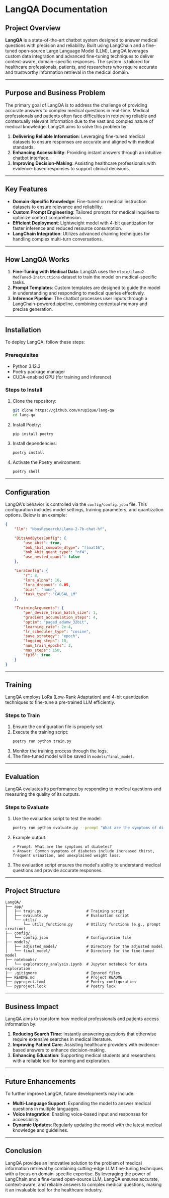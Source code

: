 # LangQA Documentation

## Project Overview
**LangQA** is a state-of-the-art chatbot system designed to answer medical questions with precision and reliability. Built using LangChain and a fine-tuned open-source Large Language Model (LLM), LangQA leverages custom data integration and advanced fine-tuning techniques to deliver context-aware, domain-specific responses. The system is tailored for healthcare professionals, patients, and researchers who require accurate and trustworthy information retrieval in the medical domain.

---

## Purpose and Business Problem
The primary goal of LangQA is to address the challenge of providing accurate answers to complex medical questions in real-time. Medical professionals and patients often face difficulties in retrieving reliable and contextually relevant information due to the vast and complex nature of medical knowledge. LangQA aims to solve this problem by:

1. **Delivering Reliable Information**: Leveraging fine-tuned medical datasets to ensure responses are accurate and aligned with medical standards.
2. **Enhancing Accessibility**: Providing instant answers through an intuitive chatbot interface.
3. **Improving Decision-Making**: Assisting healthcare professionals with evidence-based responses to support clinical decisions.

---

## Key Features
- **Domain-Specific Knowledge**: Fine-tuned on medical instruction datasets to ensure relevance and reliability.
- **Custom Prompt Engineering**: Tailored prompts for medical inquiries to optimize context comprehension.
- **Efficient Deployment**: Lightweight model with 4-bit quantization for faster inference and reduced resource consumption.
- **LangChain Integration**: Utilizes advanced chaining techniques for handling complex multi-turn conversations.

---

## How LangQA Works
1. **Fine-Tuning with Medical Data**: LangQA uses the `nlpie/Llama2-MedTuned-Instructions` dataset to train the model on medical-specific tasks.
2. **Prompt Templates**: Custom templates are designed to guide the model in understanding and responding to medical queries effectively.
3. **Inference Pipeline**: The chatbot processes user inputs through a LangChain-powered pipeline, combining contextual memory and precise generation.

---

## Installation
To deploy LangQA, follow these steps:

### Prerequisites
- Python 3.12.3
- Poetry package manager
- CUDA-enabled GPU (for training and inference)

### Steps to Install
1. Clone the repository:
   ```bash
   git clone https://github.com/Krupique/lang-qa
   cd lang-qa
   ```
2. Install Poetry:
   ```bash
   pip install poetry
   ```
3. Install dependencies:
   ```bash
   poetry install
   ```
4. Activate the Poetry environment:
   ```bash
   poetry shell
   ```

---

## Configuration
LangQA's behavior is controlled via the `config/config.json` file. This configuration includes model settings, training parameters, and quantization options. Below is an example:

```json
{
    "llm": "NousResearch/Llama-2-7b-chat-hf",

    "BitsAndBytesConfig": {
        "use_4bit": true,
        "bnb_4bit_compute_dtype": "float16",
        "bnb_4bit_quant_type": "nf4",
        "use_nested_quant": false
    },

    "LoraConfig": {
        "r": 8,
        "lora_alpha": 16,
        "lora_dropout": 0.05,
        "bias": "none",
        "task_type": "CAUSAL_LM"
    },

    "TrainingArguments": {
        "per_device_train_batch_size": 1,
        "gradient_accumulation_steps": 4,
        "optim": "paged_adamw_32bit",
        "learning_rate": 2e-4,
        "lr_scheduler_type": "cosine",
        "save_strategy": "epoch",
        "logging_steps": 10,
        "num_train_epochs": 3,
        "max_steps": 150,
        "fp16": true
    }
}
```

---

## Training
LangQA employs LoRa (Low-Rank Adaptation) and 4-bit quantization techniques to fine-tune a pre-trained LLM efficiently.

### Steps to Train
1. Ensure the configuration file is properly set.
2. Execute the training script:
   ```bash
   poetry run python train.py
   ```
3. Monitor the training process through the logs.
4. The fine-tuned model will be saved in `models/final_model`.

---

## Evaluation
LangQA evaluates its performance by responding to medical questions and measuring the quality of its outputs.

### Steps to Evaluate
1. Use the evaluation script to test the model:
   ```bash
   poetry run python evaluate.py --prompt "What are the symptoms of diabetes?"
   ```
2. Example output:
   ```
   > Prompt: What are the symptoms of diabetes?
   > Answer: Common symptoms of diabetes include increased thirst, frequent urination, and unexplained weight loss.
   ```
3. The evaluation script ensures the model's ability to understand medical questions and provide accurate responses.

---

## Project Structure
```
LangQA/
├── app/
│   ├── train.py                    # Training script
│   ├── evaluate.py                 # Evaluation script
│   └── utils/
│       └── utils_functions.py      # Utility functions (e.g., prompt creation)
├── config/
│   └── config.json                 # Configuration file
├── models/
│   ├── adjusted_model/             # Directory for the adjusted model
│   └── final_model/                # Directory for the fine-tuned model
├── notebooks/
│   └── exploratory_analysis.ipynb  # Jupyter notebook for data exploration
├── .gitignore                      # Ignored files
├── README.md                       # Project README
├── pyproject.toml                  # Poetry configuration
└── pyproject.lock                  # Poetry lock
```

---

## Business Impact
LangQA aims to transform how medical professionals and patients access information by:

1. **Reducing Search Time**: Instantly answering questions that otherwise require extensive searches in medical literature.
2. **Improving Patient Care**: Assisting healthcare providers with evidence-based answers to enhance decision-making.
3. **Enhancing Education**: Supporting medical students and researchers with a reliable tool for learning and exploration.

---

## Future Enhancements
To further improve LangQA, future developments may include:
- **Multi-Language Support**: Expanding the model to answer medical questions in multiple languages.
- **Voice Integration**: Enabling voice-based input and responses for accessibility.
- **Dynamic Updates**: Regularly updating the model with the latest medical knowledge and guidelines.

---

## Conclusion
LangQA provides an innovative solution to the problem of medical information retrieval by combining cutting-edge LLM fine-tuning techniques with a focus on domain-specific expertise. By leveraging the power of LangChain and a fine-tuned open-source LLM, LangQA ensures accurate, context-aware, and reliable answers to complex medical questions, making it an invaluable tool for the healthcare industry.

